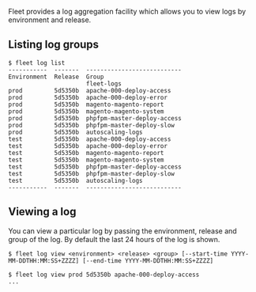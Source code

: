 Fleet provides a log aggregation facility which allows you to view logs by environment and release.

Listing log groups
----

```
$ fleet log list
-----------  -------  ---------------------------
Environment  Release  Group
                      fleet-logs
prod         5d5350b  apache-000-deploy-access
prod         5d5350b  apache-000-deploy-error
prod         5d5350b  magento-magento-report
prod         5d5350b  magento-magento-system
prod         5d5350b  phpfpm-master-deploy-access
prod         5d5350b  phpfpm-master-deploy-slow
prod         5d5350b  autoscaling-logs
test         5d5350b  apache-000-deploy-access
test         5d5350b  apache-000-deploy-error
test         5d5350b  magento-magento-report
test         5d5350b  magento-magento-system
test         5d5350b  phpfpm-master-deploy-access
test         5d5350b  phpfpm-master-deploy-slow
test         5d5350b  autoscaling-logs
-----------  -------  ---------------------------
```

Viewing a log
----

You can view a particular log by passing the environment, release and group of the log. By default the last 24 hours of the log is shown.

```
$ fleet log view <environment> <release> <group> [--start-time YYYY-MM-DDTHH:MM:SS+ZZZZ] [--end-time YYYY-MM-DDTHH:MM:SS+ZZZZ]

$ fleet log view prod 5d5350b apache-000-deploy-access
...
```
